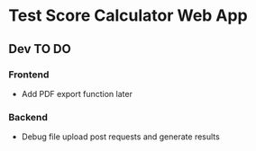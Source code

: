 # Test Score Calculator Web App

## **Dev TO DO**

### Frontend
* Add PDF export function later

### Backend
* Debug file upload post requests and generate results

